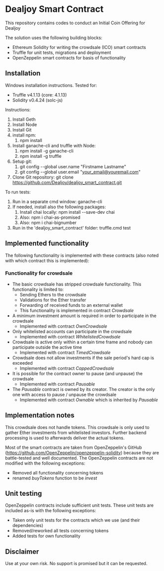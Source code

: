 # Dealjoy Smart Contract
This repository contains codes to conduct an Initial Coin Offering for Dealjoy

The solution uses the following building blocks:
- Ethereum Solidity for writing the crowdsale (ICO) smart contracts
- Truffle for unit tests, migrations and deployment
- OpenZeppelin smart contracts for basis of functionality

## Installation
Windows installation instructions. Tested for:
* Truffle v4.1.13 (core: 4.1.13)
* Solidity v0.4.24 (solc-js)

Instructions:
1. Install Geth
1. Install Node
1. Install Git
1. install npm:
	1. npm install
1. Install ganache-cli and truffle with Node:
	1. npm install -g ganache-cli
	1. npm install -g truffle
1. Setup git:
	1. git config --global user.name "Firstname Lastname"
	1. git config --global user.email "your_email@youremail.com"
1. Clone Git repository: git clone https://github.com/Dealjoy/dealjoy_smart_contract.git

To run tests:
1. Run in a separate cmd window: ganache-cli
1. If needed, install also the following packages:
	1. Install chai locally: npm install --save-dev chai
	1. Also: npm i chai-as-promised
	1. Also: npm i chai-bignumber
1. Run in the 'dealjoy_smart_contract' folder: truffle.cmd test

## Implemented functionality
The following functionality is implemented with these contracts (also noted with which contract this is implemented):

### Functionality for crowdsale

* The basic crowdsale has stripped crowdsale functionality. This functionality is limited to:
	* Sending Ethers to the crowdsale
	* Validations for the Ether transfer
	* Forwarding of received funds to an external wallet
	* This functionality is implemented in contract *Crowdsale*
* A minimum investment amount is required in order to participate in the crowdsale
	* Implemented with contract *OwnCrowdsale*
* Only whitelisted accounts can participate in the crowdsale
	* Implemented with contract *WhitelistedCrowdsale*
* Crowdsale is active only within a certain time frame and nobody can participate outside the active time
	* Implemented with contract *TimedCrowdsale*
* Crowdsale does not allow investments if the sale period's hard cap is exceeded
	* Implemented with contract *CappedCrowdsale*
* It is possible for the contract owner to pause (and unpause) the crowdsale
	* Implemented with contract *Pausable*
* The *Pausable* contract is owned by its creator. The creator is the only one with access to pause / unpause the crowdsale
	* Implemented with contract *Ownable* which is inherited by *Pausable*

## Implementation notes
This crowdsale does not handle tokens. This crowdsale is only used to gather Ether investments from whitelisted investors.
Further backend processing is used to afterwards deliver the actual tokens.

Most of the smart contracts are taken from OpenZeppelin's GitHub (https://github.com/OpenZeppelin/openzeppelin-solidity) because they are battle-tested and well documented.
The OpenZeppelin contracts are not modified with the following exceptions:
- Removed all functionality concerning tokens
- renamed *buyTokens* function to be *invest*

## Unit testing
OpenZeppelin contracts include sufficient unit tests. These unit tests are included as-is with the following exceptions:
- Taken only unit tests for the contracts which we use (and their dependencies)
- Removed/reworked all tests concerning tokens
- Added tests for own functionality

## Disclaimer
Use at your own risk. No support is promised but it can be requested.
